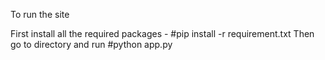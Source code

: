 To run the site

First install all the required packages - #pip install -r requirement.txt
Then go to directory and run #python app.py
